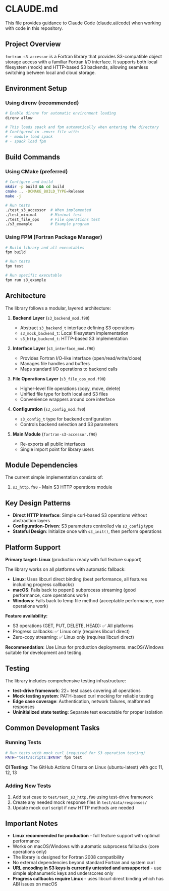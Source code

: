 # CLAUDE.md

This file provides guidance to Claude Code (claude.ai/code) when working with code in this repository.

## Project Overview

`fortran-s3-accessor` is a Fortran library that provides S3-compatible object storage access with a familiar Fortran I/O interface. It supports both local filesystem (mock) and HTTP-based S3 backends, allowing seamless switching between local and cloud storage.

## Environment Setup

### Using direnv (recommended)
```bash
# Enable direnv for automatic environment loading
direnv allow

# This loads spack and fpm automatically when entering the directory
# Configured in .envrc file with:
# - module load spack
# - spack load fpm
```

## Build Commands

### Using CMake (preferred)
```bash
# Configure and build
mkdir -p build && cd build
cmake .. -DCMAKE_BUILD_TYPE=Release
make -j

# Run tests
./test_s3_accessor  # When implemented
./test_minimal      # Minimal test
./test_file_ops     # File operations test
./s3_example        # Example program
```

### Using FPM (Fortran Package Manager)
```bash
# Build library and all executables
fpm build

# Run tests
fpm test

# Run specific executable
fpm run s3_example
```

## Architecture

The library follows a modular, layered architecture:

1. **Backend Layer** (`s3_backend_mod.f90`)
   - Abstract `s3_backend_t` interface defining S3 operations
   - `s3_mock_backend_t`: Local filesystem implementation
   - `s3_http_backend_t`: HTTP-based S3 implementation

2. **Interface Layer** (`s3_interface_mod.f90`)
   - Provides Fortran I/O-like interface (open/read/write/close)
   - Manages file handles and buffers
   - Maps standard I/O operations to backend calls

3. **File Operations Layer** (`s3_file_ops_mod.f90`)
   - Higher-level file operations (copy, move, delete)
   - Unified file type for both local and S3 files
   - Convenience wrappers around core interface

4. **Configuration** (`s3_config_mod.f90`)
   - `s3_config_t` type for backend configuration
   - Controls backend selection and S3 parameters

5. **Main Module** (`fortran-s3-accessor.f90`)
   - Re-exports all public interfaces
   - Single import point for library users

## Module Dependencies

The current simple implementation consists of:
1. `s3_http.f90` - Main S3 HTTP operations module

## Key Design Patterns

- **Direct HTTP Interface**: Simple curl-based S3 operations without abstraction layers
- **Configuration-Driven**: S3 parameters controlled via `s3_config` type
- **Stateful Design**: Initialize once with `s3_init()`, then perform operations

## Platform Support

**Primary target: Linux** (production ready with full feature support)

The library works on all platforms with automatic fallback:
- **Linux**: Uses libcurl direct binding (best performance, all features including progress callbacks)
- **macOS**: Falls back to popen() subprocess streaming (good performance, core operations work)
- **Windows**: Falls back to temp file method (acceptable performance, core operations work)

**Feature availability:**
- S3 operations (GET, PUT, DELETE, HEAD): ✅ All platforms
- Progress callbacks: ✅ Linux only (requires libcurl direct)
- Zero-copy streaming: ✅ Linux only (requires libcurl direct)

**Recommendation**: Use Linux for production deployments. macOS/Windows suitable for development and testing.

## Testing

The library includes comprehensive testing infrastructure:
- **test-drive framework**: 22+ test cases covering all operations
- **Mock testing system**: PATH-based curl mocking for reliable testing
- **Edge case coverage**: Authentication, network failures, malformed responses
- **Uninitialized state testing**: Separate test executable for proper isolation

## Common Development Tasks

### Running Tests

```bash
# Run tests with mock curl (required for S3 operation testing)
PATH="test/scripts:$PATH" fpm test
```

**CI Testing:**
The GitHub Actions CI tests on Linux (ubuntu-latest) with gcc 11, 12, 13

### Adding New Tests
1. Add test case to `test/test_s3_http.f90` using test-drive framework
2. Create any needed mock response files in `test/data/responses/`
3. Update mock curl script if new HTTP methods are needed

## Important Notes

- **Linux recommended for production** - full feature support with optimal performance
- Works on macOS/Windows with automatic subprocess fallbacks (core operations only)
- The library is designed for Fortran 2008 compatibility
- No external dependencies beyond standard Fortran and system curl
- **URL encoding in S3 keys is currently untested and unsupported** - use simple alphanumeric keys and underscores only
- **Progress callbacks require Linux** - uses libcurl direct binding which has ABI issues on macOS